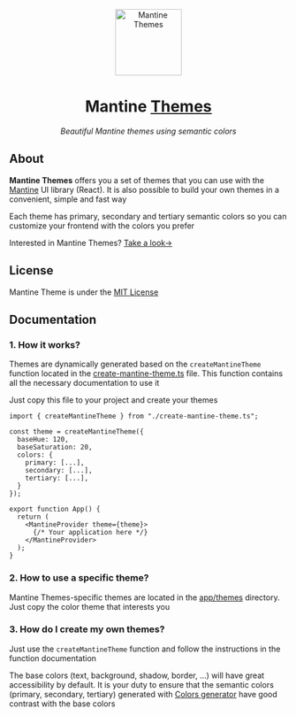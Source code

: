 <div align="center">

<img alt="Mantine Themes" width="120" src="https://github.com/user-attachments/assets/b3d0a9d2-6d86-44cc-b698-b3f80266cf6c" />

# Mantine [Themes](https://mantine-themes.pinha.link)

*Beautiful Mantine themes using semantic colors*

</div>

## About

**Mantine Themes** offers you a set of themes that you can use with the [Mantine](https://mantine.dev) UI library (React). It is also
possible to build your own themes in a convenient, simple and fast way

Each theme has primary, secondary and tertiary semantic colors so you can customize your frontend with the colors you prefer

Interested in Mantine Themes? [Take a look→](https://mantine-themes.pinha.link)

## License

Mantine Theme is under the [MIT License](LICENSE)

## Documentation

### 1. How it works?

Themes are dynamically generated based on the `createMantineTheme` function located in the
[create-mantine-theme.ts](https://github.com/willpinha/mantine-themes/blob/master/app/lib/create-mantine-theme.ts) file.
This function contains all the necessary documentation to use it

Just copy this file to your project and create your themes

```tsx
import { createMantineTheme } from "./create-mantine-theme.ts";

const theme = createMantineTheme({
  baseHue: 120,
  baseSaturation: 20,
  colors: {
    primary: [...],
    secondary: [...],
    tertiary: [...],
  }
});

export function App() {
  return (
    <MantineProvider theme={theme}>
      {/* Your application here */}
    </MantineProvider>
  );
}
```

### 2. How to use a specific theme?

Mantine Themes-specific themes are located in the [app/themes](https://github.com/willpinha/mantine-themes/tree/master/app/themes) directory.
Just copy the color theme that interests you

### 3. How do I create my own themes?

Just use the `createMantineTheme` function and follow the instructions in the function documentation

The base colors (text, background, shadow, border, ...) will have great accessibility by default. It is your duty to ensure that the semantic
colors (primary, secondary, tertiary) generated with [Colors generator](https://mantine.dev/colors-generator) have good contrast with the base colors

